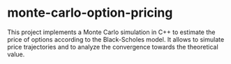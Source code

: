 # monte-carlo-option-pricing
This project implements a Monte Carlo simulation in C++ to estimate the price of options according to the Black-Scholes model. It allows to simulate price trajectories and to analyze the convergence towards the theoretical value.
